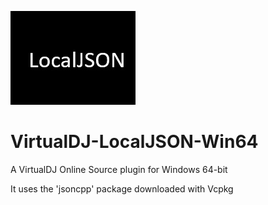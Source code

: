 ![logo](https://github.com/djcel/VirtualDJ-localJSON-Win64/blob/main/website.JPG?raw=true "")
# VirtualDJ-LocalJSON-Win64
A VirtualDJ Online Source plugin for Windows 64-bit

It uses the 'jsoncpp' package downloaded with Vcpkg
